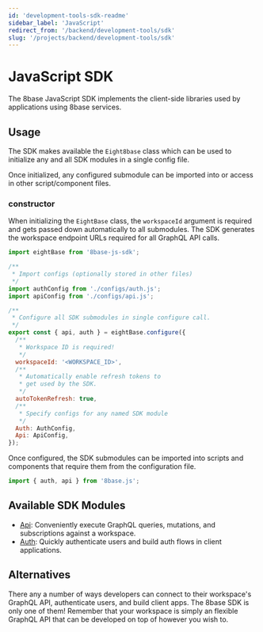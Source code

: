 ```yaml
---
id: 'development-tools-sdk-readme'
sidebar_label: 'JavaScript'
redirect_from: '/backend/development-tools/sdk'
slug: '/projects/backend/development-tools/sdk'
---
```


# JavaScript SDK

The 8base JavaScript SDK implements the client-side libraries used by applications using 8base services.

## Usage

The SDK makes available the `Eight8base` class which can be used to initialize any and all SDK modules in a single config file.

Once initialized, any configured submodule can be imported into or access in other script/component files.

### constructor

When initializing the `EightBase` class, the `workspaceId` argument is required and gets passed down automatically to all submodules. The SDK generates the workspace endpoint URLs required for all GraphQL API calls.

```javascript
import eightBase from '8base-js-sdk';

/**
 * Import configs (optionally stored in other files)
 */
import authConfig from './configs/auth.js';
import apiConfig from './configs/api.js';

/**
 * Configure all SDK submodules in single configure call.
 */
export const { api, auth } = eightBase.configure({
  /**
   * Workspace ID is required!
   */
  workspaceId: '<WORKSPACE_ID>',
  /**
   * Automatically enable refresh tokens to
   * get used by the SDK.
   */
  autoTokenRefresh: true,
  /**
   * Specify configs for any named SDK module
   */
  Auth: AuthConfig,
  Api: ApiConfig,
});
```

Once configured, the SDK submodules can be imported into scripts and components that require them from the configuration file.

```javascript
import { auth, api } from '8base.js';
```

## Available SDK Modules

- [Api](/projects/backend/development-tools/sdk/api): Conveniently execute GraphQL queries, mutations, and subscriptions against a workspace.
- [Auth](/projects/backend/development-tools/sdk/auth): Quickly authenticate users and build auth flows in client applications.

## Alternatives

There any a number of ways developers can connect to their workspace's GraphQL API, authenticate users, and build client apps. The 8base SDK is only one of them! Remember that your workspace is simply an flexible GraphQL API that can be developed on top of however you wish to.
